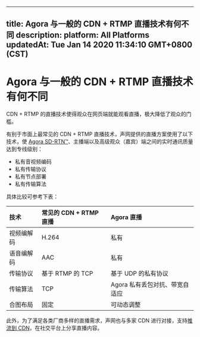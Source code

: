 
---
title: Agora 与一般的 CDN + RTMP 直播技术有何不同
description: 
platform: All Platforms
updatedAt: Tue Jan 14 2020 11:34:10 GMT+0800 (CST)
---
# Agora 与一般的 CDN + RTMP 直播技术有何不同
CDN + RTMP 的直播技术使得观众在网页端就能观看直播，极大降低了观众的门槛。

有别于市面上最常见的 CDN + RTMP 直播技术，声网提供的直播方案使用了以下技术，使 [Agora SD-RTN™](https://docs-preview.agoralab.co/cn/Agora%20Platform/terms?platform=All%20Platforms#sd-rtn™)、主播端以及高级观众（嘉宾）端之间的实时通讯质量达到专线级别：
- 私有音视频编码
- 私有传输协议
- 私有节点部署
- 私有传输算法

具体比较可参考下表：

| 技术       | 常见的 CDN + RTMP 直播 | Agora 直播                          |
| :--------- | :------------------- | :---------------------------------- |
| 视频编解码 | H.264                | 私有                                |
| 语音编解码 | AAC                  | 私有                                |
| 传输协议   | 基于 RTMP 的 TCP     | 基于 UDP 的私有协议 |
| 传输算法   | TCP                  | Agora 私有丢包对抗、带宽自适应      |
| 合图布局   | 固定                 | 可动态调整                          |

此外，为了满足各类厂商多样的直播需求，声网也与多家 CDN 进行对接，支持[推流到 CDN](https://docs.agora.io/cn/Interactive%20Broadcast/cdn_streaming_android?platform=Android)，在社交平台上分享直播内容。
